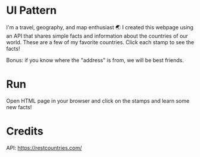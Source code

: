 # UI Pattern

I'm a travel, geography, and map enthusiast 🌏 I created this webpage using an API that shares simple facts and information about the countries of our world. These are a few of my favorite countries. Click each stamp to see the facts!

Bonus: if you know where the "address" is from, we will be best friends.

# Run

Open HTML page in your browser and click on the stamps and learn some new facts!

# Credits

API: https://restcountries.com/